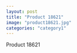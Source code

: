 ```yaml
---
layout: post
title: "Product 18621"
image: "product18621.jpg"
categories: "category1"
---
```

Product 18621
